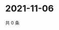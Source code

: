 # 2021-11-06

共 0 条

<!-- BEGIN WEIBO -->
<!-- 最后更新时间 Sat Nov 06 2021 04:11:48 GMT+0800 (China Standard Time) -->

<!-- END WEIBO -->
